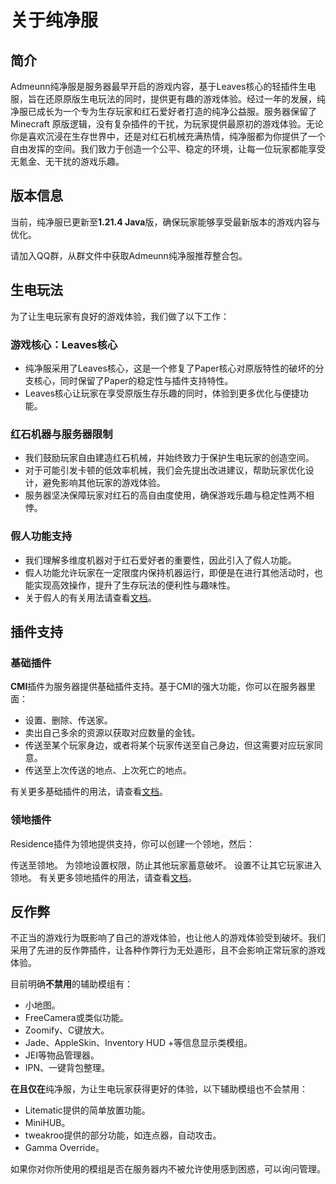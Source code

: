 # 关于纯净服
## 简介
Admeunn纯净服是服务器最早开启的游戏内容，基于Leaves核心的轻插件生电服，旨在还原原版生电玩法的同时，提供更有趣的游戏体验。经过一年的发展，纯净服已成长为一个专为生存玩家和红石爱好者打造的纯净公益服。服务器保留了Minecraft 原版逻辑，没有复杂插件的干扰，为玩家提供最原初的游戏体验。无论你是喜欢沉浸在生存世界中，还是对红石机械充满热情，纯净服都为你提供了一个自由发挥的空间。我们致力于创造一个公平、稳定的环境，让每一位玩家都能享受无氪金、无干扰的游戏乐趣。

## 版本信息
当前，纯净服已更新至**1.21.4 Java**版，确保玩家能够享受最新版本的游戏内容与优化。

请加入QQ群，从群文件中获取Admeunn纯净服推荐整合包。

## 生电玩法
为了让生电玩家有良好的游戏体验，我们做了以下工作：

### 游戏核心：Leaves核心
- 纯净服采用了Leaves核心，这是一个修复了Paper核心对原版特性的破坏的分支核心，同时保留了Paper的稳定性与插件支持特性。
- Leaves核心让玩家在享受原版生存乐趣的同时，体验到更多优化与便捷功能。

### 红石机器与服务器限制
- 我们鼓励玩家自由建造红石机械，并始终致力于保护生电玩家的创造空间。
- 对于可能引发卡顿的低效率机械，我们会先提出改进建议，帮助玩家优化设计，避免影响其他玩家的游戏体验。
- 服务器坚决保障玩家对红石的高自由度使用，确保游戏乐趣与稳定性两不相悖。

### 假人功能支持
- 我们理解多维度机器对于红石爱好者的重要性，因此引入了假人功能。
- 假人功能允许玩家在一定限度内保持机器运行，即便是在进行其他活动时，也能实现高效操作，提升了生存玩法的便利性与趣味性。
- 关于假人的有关用法请查看[文档](/vanilla/fakeplayer)。

## 插件支持
### 基础插件
**CMI**插件为服务器提供基础插件支持。基于CMI的强大功能，你可以在服务器里面：

- 设置、删除、传送家。
- 卖出自己多余的资源以获取对应数量的金钱。
- 传送至某个玩家身边，或者将某个玩家传送至自己身边，但这需要对应玩家同意。
- 传送至上次传送的地点、上次死亡的地点。

有关更多基础插件的用法，请查看[文档](/vanilla/essentials)。

### 领地插件
Residence插件为领地提供支持，你可以创建一个领地，然后：

传送至领地。
为领地设置权限，防止其他玩家蓄意破坏。
设置不让其它玩家进入领地。
有关更多领地插件的用法，请查看[文档](/vanilla/residence)。

## 反作弊
不正当的游戏行为既影响了自己的游戏体验，也让他人的游戏体验受到破坏。我们采用了先进的反作弊插件，让各种作弊行为无处遁形，且不会影响正常玩家的游戏体验。

目前明确**不禁用**的辅助模组有：

- 小地图。
- FreeCamera或类似功能。
- Zoomify、C键放大。
- Jade、AppleSkin、Inventory HUD +等信息显示类模组。
- JEI等物品管理器。
- IPN、一键背包整理。

**在且仅在**纯净服，为让生电玩家获得更好的体验，以下辅助模组也不会禁用：

- Litematic提供的简单放置功能。
- MiniHUB。
- tweakroo提供的部分功能，如连点器，自动攻击。
- Gamma Override。

如果你对你所使用的模组是否在服务器内不被允许使用感到困惑，可以询问管理。